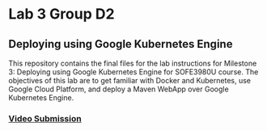 # Lab 3 Group D2
## Deploying using Google Kubernetes Engine
This repository contains the final files for the lab instructions for Milestone 3: Deploying using Google Kubernetes Engine for SOFE3980U course. The objectives of this lab are to get familiar with Docker and Kubernetes, use Google Cloud Platform, and deploy a Maven WebApp over Google Kubernetes Engine.
### [Video Submission]()
